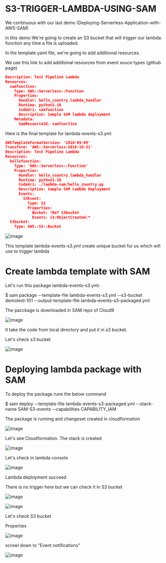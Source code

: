 # S3-TRIGGER-LAMBDA-USING-SAM

We continuous with our last demo (Deploying-Serverless-Application-with-AWS-SAM)

in this demo We're going to create an S3 bucket that will trigger our lambda function any time a file is uploaded.

In the template.yaml file, we're going to add additional resources. 

We use this link to add additional resources from event souce types  (github page)

```json
Description: Test Pipeline Lambda
Resources:
  samfunction:
    Type: AWS::Serverless::Function
    Properties:
      Handler: hello_country.lambda_handler
      Runtime: python3.10
      CodeUri: samfunction
      Description: Sample SAM lambda deployment
    Metadata:
      SamResourceId: samfunction
```


Here is the final template  for lambda-events-s3.yml

```json
AWSTemplateFormatVersion: '2010-09-09'
Transform: 'AWS::Serverless-2016-10-31'
Description: Test Pipeline Lambda
Resources:
  hellofunction:
    Type: 'AWS::Serverless::Function'
    Properties:
      Handler: hello_country.lambda_handler
      Runtime: python3.10
      CodeUri: ./lambda-sam/hello_country.py
      Description: Sample SAM Lambda Deployment
      Events:
        S3Event:
          Type: S3
          Properties:
            Bucket: !Ref S3bucket
            Events: s3:ObjectCreated:*
  S3bucket:
    Type: AWS::S3::Bucket            
```

![image](https://github.com/felixdagnon/S3-TRIGGER-LAMBDA-USING-SAM/assets/91665833/c5737a22-90c9-47dd-b59a-f3b8682c8fa6)


This template lambda-events-s3.yml create unique bucket fur us which will use to trigger lambda

# Create lambda template with SAM

Let's run this package lambda-events-s3.yml:

$ sam package --template-file lambda-events-s3.yml --s3-bucket demotest-101 --output-template-file  lambda-events-s3-packaged.yml

The pacckage is downloaded in SAM repo of Cloud9

![image](https://github.com/felixdagnon/S3-TRIGGER-LAMBDA-USING-SAM/assets/91665833/80822480-ac66-4229-997b-2702f26a2156)

It take the code from local directory and put it in s3 bucket.

Let's check s3 bucket

![image](https://github.com/felixdagnon/S3-TRIGGER-LAMBDA-USING-SAM/assets/91665833/5d2e14c9-23e8-4d5d-b905-f24b1c16d2a7)

# Deploying lambda package with SAM

To deploy the package rune the below command

$ sam deploy --template-file lambda-events-s3-packaged.yml --stack-name SAM-S3-events --capabilities CAPABILITY_IAM

The package is running and changeset created in cloudformation

![image](https://github.com/felixdagnon/S3-TRIGGER-LAMBDA-USING-SAM/assets/91665833/e5a2aa26-b720-4816-ae0e-2f05b2ab1150)

Let's see Cloudformation. The stack is created

![image](https://github.com/felixdagnon/S3-TRIGGER-LAMBDA-USING-SAM/assets/91665833/7fd7f55c-50a1-44a3-974a-4b5ef0ff7820)

Let's check in lambda console

![image](https://github.com/felixdagnon/S3-TRIGGER-LAMBDA-USING-SAM/assets/91665833/9aab492e-ec0f-4e20-8bde-13187aba1a02)

Lambda deployment succeed

There is no trigger here but we can check it in S3 bucket

![image](https://github.com/felixdagnon/S3-TRIGGER-LAMBDA-USING-SAM/assets/91665833/1922c5d3-6ac1-48ac-b5f9-c66a533e2f17)


![image](https://github.com/felixdagnon/S3-TRIGGER-LAMBDA-USING-SAM/assets/91665833/ba3bcd0b-7d67-4724-9d58-c538f264b601)


Let's check S3 bucket

Properties

![image](https://github.com/felixdagnon/S3-TRIGGER-LAMBDA-USING-SAM/assets/91665833/a08fab95-b99e-4381-a549-ac3bee5c731b)

scrowl down to "Event notifications"

![image](https://github.com/felixdagnon/S3-TRIGGER-LAMBDA-USING-SAM/assets/91665833/97332493-5c39-4496-933d-8d6c669ee076)



















